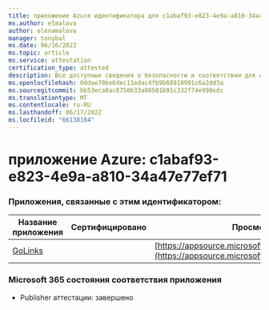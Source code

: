 ```yaml
---
title: приложение Azure идентификатора для c1abaf93-e823-4e9a-a810-34a47e77ef71
ms.author: elmalova
author: elenamalova
manager: tonybal
ms.date: 06/16/2022
ms.topic: article
ms.service: attestation
certification_type: attested
description: Все доступные сведения о безопасности и соответствии для c1abaf93-e823-4e9a-a810-34a47e77ef71.
ms.openlocfilehash: 0ddae70be6dec11edac4fb9b68918991c6a2dd3a
ms.sourcegitcommit: bb53eca8ac8750b33a86501b91c332f74e998edc
ms.translationtype: MT
ms.contentlocale: ru-RU
ms.lasthandoff: 06/17/2022
ms.locfileid: "66138104"
---
```

# <a name="azure-app-id-c1abaf93-e823-4e9a-a810-34a47e77ef71"></a>приложение Azure: c1abaf93-e823-4e9a-a810-34a47e77ef71


### <a name="apps-associated-with-this-id"></a>Приложения, связанные с этим идентификатором:
| **Название приложения** | **Сертифицировано** | **Просмотр в AppSource** |
|--------------|---------------|-----------------------|
| [GoLinks](../forward/WA200003853.md) |  | [https://appsource.microsoft.com/product/office/WA200003853](https://appsource.microsoft.com/product/office/WA200003853) |

### <a name="microsoft-365-app-compliance-status"></a>Microsoft 365 состояния соответствия приложения
- Publisher аттестации: завершено
